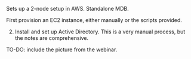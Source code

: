 
Sets up a 2-node setup in AWS.
Standalone MDB.

First provision an EC2 instance, either manually or the scripts provided.

2. Install and set up Active Directory. 
This is a very manual process, but the notes are comprehensive.

TO-DO: include the picture from the webinar.

